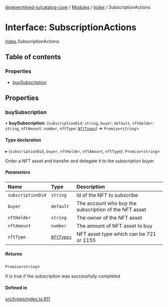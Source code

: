 [@nevermined-io/catalog-core](../README.md) / [Modules](../modules.md) / [index](../modules/index.md) / SubscriptionActions

# Interface: SubscriptionActions

[index](../modules/index.md).SubscriptionActions

## Table of contents

### Properties

- [buySubscription](index.SubscriptionActions.md#buysubscription)

## Properties

### buySubscription

• **buySubscription**: (`subscriptionDid`: `string`, `buyer`: `default`, `nftHolder`: `string`, `nftAmount`: `number`, `nftType`: [`NftTypes`](../modules/index.md#nfttypes)) => `Promise`<`string`\>

#### Type declaration

▸ (`subscriptionDid`, `buyer`, `nftHolder`, `nftAmount`, `nftType`): `Promise`<`string`\>

Order a NFT asset and transfer and delegate it to the subscription buyer

##### Parameters

| Name | Type | Description |
| :------ | :------ | :------ |
| `subscriptionDid` | `string` | Id of the NFT to subscribe |
| `buyer` | `default` | The account who buy the subscription of the NFT asset |
| `nftHolder` | `string` | The owner of the NFT asset |
| `nftAmount` | `number` | The amount of NFT asset to buy |
| `nftType` | [`NftTypes`](../modules/index.md#nfttypes) | NFT asset type which can be 721 or 1155 |

##### Returns

`Promise`<`string`\>

It is true if the subscription was successfully completed

#### Defined in

[src/types/index.ts:911](https://github.com/nevermined-io/components-catalog/blob/885bfce/lib/src/types/index.ts#L911)
